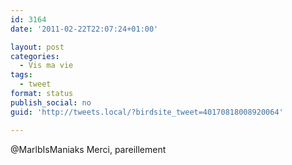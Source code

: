 ```yaml
---
id: 3164
date: '2011-02-22T22:07:24+01:00'

layout: post
categories:
  - Vis ma vie
tags:
  - tweet
format: status
publish_social: no
guid: 'http://tweets.local/?birdsite_tweet=40170818008920064'

---
```


@MarlbIsManiaks Merci, pareillement